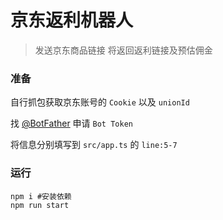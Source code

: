# 京东返利机器人
> 发送京东商品链接 将返回返利链接及预估佣金

### 准备

自行抓包获取京东账号的 `Cookie` 以及 `unionId` 

找 [@BotFather](https://t.me/BotFather) 申请 `Bot Token`

将信息分别填写到 `src/app.ts` 的 `line:5-7`

### 运行

```shell
npm i #安装依赖
npm run start
```
